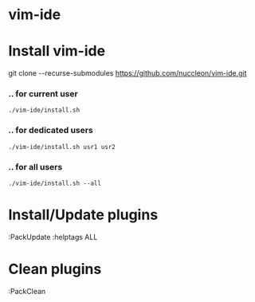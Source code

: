 # vim-ide

# Install vim-ide
git clone --recurse-submodules https://github.com/nuccleon/vim-ide.git
### .. for current user
```./vim-ide/install.sh```
### .. for dedicated users
```./vim-ide/install.sh usr1 usr2```
### .. for all users
```./vim-ide/install.sh --all```

# Install/Update plugins
:PackUpdate
:helptags ALL

# Clean plugins
:PackClean

